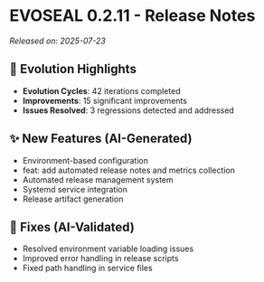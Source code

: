 # EVOSEAL 0.2.11 - Release Notes

*Released on: 2025-07-23*

## 🚀 Evolution Highlights

- **Evolution Cycles**: 42 iterations completed
- **Improvements**: 15 significant improvements
- **Issues Resolved**: 3 regressions detected and addressed

## ✨ New Features (AI-Generated)
- Environment-based configuration
- feat: add automated release notes and metrics collection
- Automated release management system
- Systemd service integration
- Release artifact generation

## 🐛 Fixes (AI-Validated)
- Resolved environment variable loading issues
- Improved error handling in release scripts
- Fixed path handling in service files
